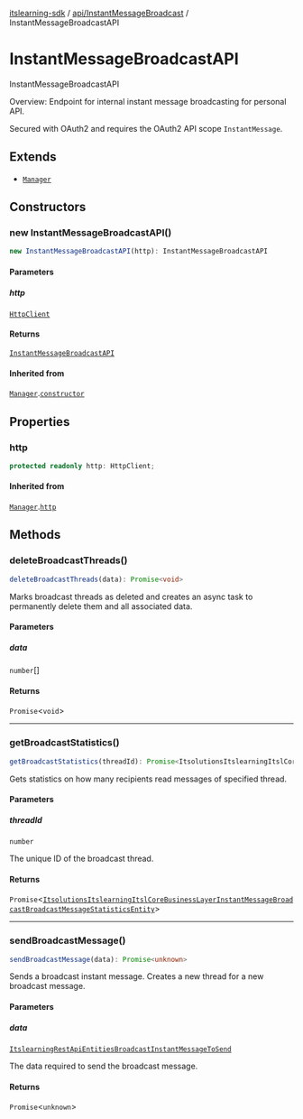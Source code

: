 [itslearning-sdk](../../../modules.md) / [api/InstantMessageBroadcast](../index.md) / InstantMessageBroadcastAPI

# InstantMessageBroadcastAPI

InstantMessageBroadcastAPI

Overview:
Endpoint for internal instant message broadcasting for personal API.

Secured with OAuth2 and requires the OAuth2 API scope `InstantMessage`.

## Extends

- [`Manager`](../../../lib/Manager/classes/Manager.md)

## Constructors

### new InstantMessageBroadcastAPI()

```ts
new InstantMessageBroadcastAPI(http): InstantMessageBroadcastAPI
```

#### Parameters

##### http

[`HttpClient`](../../../lib/HttpClient/classes/HttpClient.md)

#### Returns

[`InstantMessageBroadcastAPI`](InstantMessageBroadcastAPI.md)

#### Inherited from

[`Manager`](../../../lib/Manager/classes/Manager.md).[`constructor`](../../../lib/Manager/classes/Manager.md#constructors)

## Properties

### http

```ts
protected readonly http: HttpClient;
```

#### Inherited from

[`Manager`](../../../lib/Manager/classes/Manager.md).[`http`](../../../lib/Manager/classes/Manager.md#http-1)

## Methods

### deleteBroadcastThreads()

```ts
deleteBroadcastThreads(data): Promise<void>
```

Marks broadcast threads as deleted and creates an async task
to permanently delete them and all associated data.

#### Parameters

##### data

`number`[]

#### Returns

`Promise`\<`void`\>

***

### getBroadcastStatistics()

```ts
getBroadcastStatistics(threadId): Promise<ItsolutionsItslearningItslCoreBusinessLayerInstantMessageBroadcastBroadcastMessageStatisticsEntity>
```

Gets statistics on how many recipients read messages of specified thread.

#### Parameters

##### threadId

`number`

The unique ID of the broadcast thread.

#### Returns

`Promise`\<[`ItsolutionsItslearningItslCoreBusinessLayerInstantMessageBroadcastBroadcastMessageStatisticsEntity`](../../../types/type-aliases/ItsolutionsItslearningItslCoreBusinessLayerInstantMessageBroadcastBroadcastMessageStatisticsEntity.md)\>

***

### sendBroadcastMessage()

```ts
sendBroadcastMessage(data): Promise<unknown>
```

Sends a broadcast instant message.
Creates a new thread for a new broadcast message.

#### Parameters

##### data

[`ItslearningRestApiEntitiesBroadcastInstantMessageToSend`](../../../types/type-aliases/ItslearningRestApiEntitiesBroadcastInstantMessageToSend.md)

The data required to send the broadcast message.

#### Returns

`Promise`\<`unknown`\>
